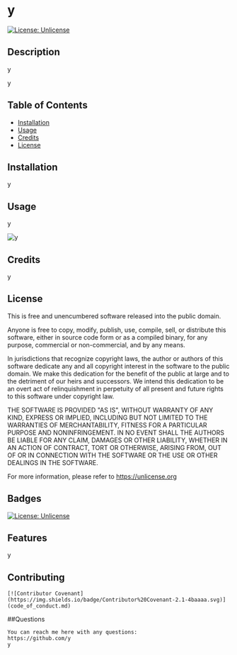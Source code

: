 # y

  [![License: Unlicense](https://img.shields.io/badge/license-Unlicense-blue.svg)](http://unlicense.org/)

  ## Description
  
  y

  y
  
  ## Table of Contents
  
  * [Installation](#installation)
  * [Usage](#usage)
  * [Credits](#credits)
  * [License](#license)
  
  
  ## Installation
  
  y
  
  ## Usage 
  
  y

  ![y](assets/images/y)
      
  ## Credits
  
  y
  
  ## License

  This is free and unencumbered software released into the public domain.

   Anyone is free to copy, modify, publish, use, compile, sell, or
   distribute this software, either in source code form or as a compiled
   binary, for any purpose, commercial or non-commercial, and by any
   means.

   In jurisdictions that recognize copyright laws, the author or authors
   of this software dedicate any and all copyright interest in the
   software to the public domain. We make this dedication for the benefit
   of the public at large and to the detriment of our heirs and
   successors. We intend this dedication to be an overt act of
   relinquishment in perpetuity of all present and future rights to this
   software under copyright law.

   THE SOFTWARE IS PROVIDED "AS IS", WITHOUT WARRANTY OF ANY KIND,
   EXPRESS OR IMPLIED, INCLUDING BUT NOT LIMITED TO THE WARRANTIES OF
   MERCHANTABILITY, FITNESS FOR A PARTICULAR PURPOSE AND NONINFRINGEMENT.
   IN NO EVENT SHALL THE AUTHORS BE LIABLE FOR ANY CLAIM, DAMAGES OR
   OTHER LIABILITY, WHETHER IN AN ACTION OF CONTRACT, TORT OR OTHERWISE,
   ARISING FROM, OUT OF OR IN CONNECTION WITH THE SOFTWARE OR THE USE OR
   OTHER DEALINGS IN THE SOFTWARE.

   For more information, please refer to https://unlicense.org
  
  ## Badges
  
  [![License: Unlicense](https://img.shields.io/badge/license-Unlicense-blue.svg)](http://unlicense.org/)
  
  ## Features
 
  y
  
 

  ## Contributing
 
    [![Contributor Covenant](https://img.shields.io/badge/Contributor%20Covenant-2.1-4baaaa.svg)](code_of_conduct.md)
  
 
 
  ##Questions

    You can reach me here with any questions:
    https://github.com/y
    y

